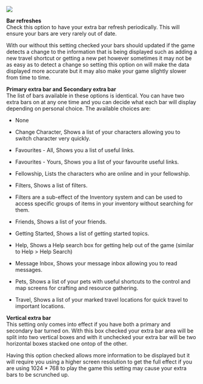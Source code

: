 [![](https://lohcdn.com/images/t_optionsextrabar.jpg)](https://lohcdn.com/images/optionsextrabar.jpg)

**Bar refreshes**  
Check this option to have your extra bar refresh periodically. This will ensure your bars are very rarely out of date.

With our without this setting checked your bars should updated if the game detects a change to the information that is being displayed such as adding a new travel shortcut or getting a new pet however sometimes it may not be as easy as to detect a change so setting this option on will make the data displayed more accurate but it may also make your game slightly slower from time to time.

**Primary extra bar and Secondary extra bar**  
The list of bars available in these options is identical. You can have two extra bars on at any one time and you can decide what each bar will display depending on personal choice. The available choices are:

*   None
*   Change Character, Shows a list of your characters allowing you to switch character very quickly.
*   Favourites - All, Shows you a list of useful links.
*   Favourites - Yours, Shows you a list of your favourite useful links.
*   Fellowship, Lists the characters who are online and in your fellowship.
*   Filters, Shows a list of filters.

*   Filters are a sub-effect of the Inventory system and can be used to access specific groups of items in your inventory without searching for them.

*   Friends, Shows a list of your friends.
*   Getting Started, Shows a list of getting started topics.
*   Help, Shows a Help search box for getting help out of the game (similar to Help > Help Search)
*   Message Inbox, Shows your message inbox allowing you to read messages.
*   Pets, Shows a list of your pets with useful shortcuts to the control and map screens for crafting and resource gathering.
*   Travel, Shows a list of your marked travel locations for quick travel to important locations.

**Vertical extra bar**  
This setting only comes into effect if you have both a primary and secondary bar turned on. With this box checked your extra bar area will be split into two vertical boxes and with it unchecked your extra bar will be two horizontal boxes stacked one ontop of the other.

Having this option checked allows more information to be displayed but it will require you using a higher screen resolution to get the full effect if you are using 1024 \* 768 to play the game this setting may cause your extra bars to be scrunched up.